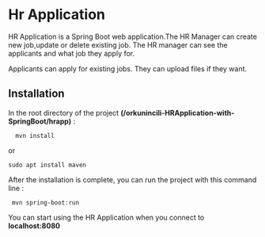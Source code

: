 # Hr Application

HR Application is a Spring Boot web application.The HR Manager can create new job,update or delete existing job. The HR manager can see the applicants and what job they apply for. 

Applicants can apply for existing jobs. They can upload files if they want.

## Installation

In the root directory of the project **(/orkunincili-HRApplication-with-SpringBoot/hrapp)** :
````
  mvn install 
````
or
````
sudo apt install maven
````
After the installation is complete, you can run the project with this command line :
````
 mvn spring-boot:run
````
You can start using the HR Application when you connect to **localhost:8080** 
